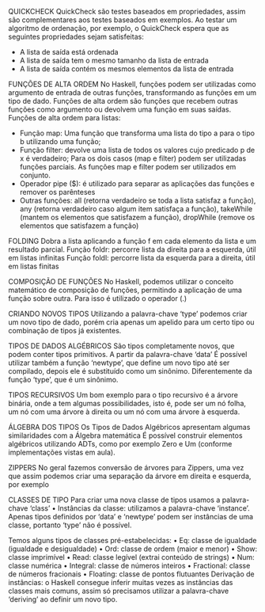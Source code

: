 QUICKCHECK
QuickCheck são testes baseados em propriedades, assim são complementares aos testes baseados em exemplos. 
Ao testar um algoritmo de ordenação, por exemplo, o QuickCheck espera que as seguintes propriedades sejam satisfeitas: 
- A lista de saída está ordenada
- A lista de saída tem o mesmo tamanho da lista de entrada
- A lista de saída contém os mesmos elementos da lista de entrada

FUNÇÕES DE ALTA ORDEM
No Haskell, funções podem ser utilizadas como argumento de entrada de outras funções, transformando as funções em um tipo de dado.
Funções de alta ordem são funções que recebem outras funções como argumento ou devolvem uma função em suas saídas.
Funções de alta ordem para listas:
- Função map: Uma função que transforma uma lista do tipo a para o tipo b utilizando uma função;
- Função filter: devolve uma lista de todos os valores cujo predicado p de x é verdadeiro;
Para os dois casos (map e filter) podem ser utilizadas funções parciais.
As funções map e filter podem ser utilizados em conjunto.
- Operador pipe ($): é utilizado para separar as aplicações das funções e remover os parênteses
- Outras funções: all (retorna verdadeiro se toda a lista satisfaz a função), any (retorna verdadeiro caso algum item satisfaça a função), takeWhile (mantem os elementos que satisfazem a função), dropWhile (remove os elementos que satisfazem a função)

FOLDING
Dobra a lista aplicando a função f em cada elemento da lista e um resultado parcial.
Função foldr:  percorre lista da direita para a esquerda, útil em listas infinitas
Função foldl:  percorre lista da esquerda para a direita, útil em listas finitas

COMPOSIÇÃO DE FUNÇÕES
No Haskell, podemos utilizar o conceito matemático de composição de funções, permitindo a aplicação de uma função sobre outra. Para isso é utilizado o operador (.)

CRIANDO NOVOS TIPOS
Utilizando a palavra-chave ‘type’ podemos criar um novo tipo de dado, porém cria apenas um apelido para um certo tipo ou combinação de tipos já existentes.

TIPOS DE DADOS ALGÉBRICOS 
São tipos completamente novos, que podem conter tipos primitivos. A partir da palavra-chave ‘data’ 
É possível utilizar também a função ‘newtype’, que define um novo tipo até ser compilado, depois ele é substituído como um sinônimo. Diferentemente da função ‘type’, que é um sinônimo.

TIPOS RECURSIVOS
Um bom exemplo para o tipo recursivo é a árvore binária, onde a tem algumas possibilidades, isto é, pode ser um nó folha, um nó com uma árvore à direita ou um nó com uma árvore à esquerda.

ÁLGEBRA DOS TIPOS
Os Tipos de Dados Algébricos apresentam algumas similaridades com a Álgebra matemática
É possível construir elementos algébricos utilizando ADTs, como por exemplo Zero e Um (conforme implementações vistas em aula).

ZIPPERS
No geral fazemos conversão de árvores para Zippers, uma vez que assim podemos criar uma separação da árvore em direita e esquerda, por exemplo

CLASSES DE TIPO
Para criar uma nova classe de tipos usamos a palavra-chave ‘class’
•	Instâncias da classe: utilizamos a palavra-chave ‘instance’. Apenas tipos definidos por ‘data’ e ‘newtype’ podem ser instâncias de uma classe, portanto ‘type’ não é possível.

Temos alguns tipos de classes pré-estabelecidas:
•	Eq: classe de igualdade (igualdade e desigualdade)
•	Ord: classe de ordem (maior e menor)
•	Show: classe imprimível
•	Read: classe legível (extrai conteúdo de strings)
•	Num: classe numérica
•	Integral: classe de números inteiros
•	Fractional: classe de números fracionais
•	Floating: classe de pontos flutuantes
Derivação de instâncias: o Haskell consegue inferir muitas vezes as instâncias das classes mais comuns, assim só precisamos utilizar a palavra-chave ‘deriving’ ao definir um novo tipo.
